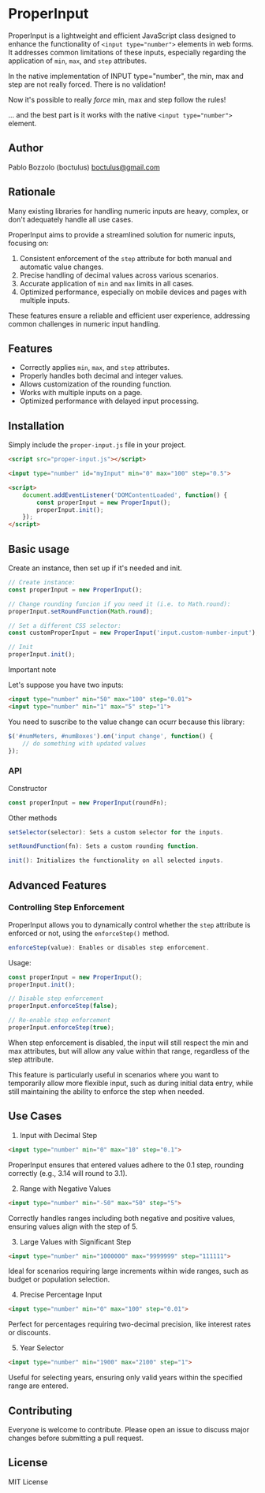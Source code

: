 # ProperInput

ProperInput is a lightweight and efficient JavaScript class designed to enhance the functionality of `<input type="number">` elements in web forms. It addresses common limitations of these inputs, especially regarding the application of `min`, `max`, and `step` attributes.

In the native implementation of INPUT type="number", the min, max and step are not really forced. There is no validation!

Now it's possible to really *force* min, max and step follow the rules!

... and the best part is it works with the native `<input type="number">` element.

## Author

Pablo Bozzolo (boctulus) <boctulus@gmail.com>

## Rationale

Many existing libraries for handling numeric inputs are heavy, complex, or don't adequately handle all use cases. 

ProperInput aims to provide a streamlined solution for numeric inputs, focusing on:

1. Consistent enforcement of the `step` attribute for both manual and automatic value changes.
2. Precise handling of decimal values across various scenarios.
3. Accurate application of `min` and `max` limits in all cases.
4. Optimized performance, especially on mobile devices and pages with multiple inputs.

These features ensure a reliable and efficient user experience, addressing common challenges in numeric input handling.

## Features

- Correctly applies `min`, `max`, and `step` attributes.
- Properly handles both decimal and integer values.
- Allows customization of the rounding function.
- Works with multiple inputs on a page.
- Optimized performance with delayed input processing.

## Installation

Simply include the `proper-input.js` file in your project.


```html
<script src="proper-input.js"></script>

<input type="number" id="myInput" min="0" max="100" step="0.5">

<script>
    document.addEventListener('DOMContentLoaded', function() {
        const properInput = new ProperInput();
        properInput.init();
    });
</script>
```

## Basic usage

Create an instance, then set up if it's needed and init.

```javascript
// Create instance:
const properInput = new ProperInput();

// Change rounding funcion if you need it (i.e. to Math.round):
properInput.setRoundFunction(Math.round);

// Set a different CSS selector:
const customProperInput = new ProperInput('input.custom-number-input');

// Init
properInput.init();
```

Important note

Let's suppose you have two inputs:

```html
<input type="number" min="50" max="100" step="0.01">
<input type="number" min="1" max="5" step="1">
```

You need to suscribe to the value change can ocurr because this library: 

```javascript
$('#numMeters, #numBoxes').on('input change', function() {
    // do something with updated values
});
```

### API

Constructor

```javascript
const properInput = new ProperInput(roundFn);
```

Other methods

```javascript
setSelector(selector): Sets a custom selector for the inputs.
```

```javascript
setRoundFunction(fn): Sets a custom rounding function.
```

```javascript
init(): Initializes the functionality on all selected inputs.
```

## Advanced Features

### Controlling Step Enforcement

ProperInput allows you to dynamically control whether the `step` attribute is enforced or not, using the `enforceStep()` method.

```javascript
enforceStep(value): Enables or disables step enforcement.
```

Usage:

```javascript
const properInput = new ProperInput();
properInput.init();

// Disable step enforcement
properInput.enforceStep(false);

// Re-enable step enforcement
properInput.enforceStep(true);
```

When step enforcement is disabled, the input will still respect the min and max attributes, but will allow any value within that range, regardless of the step attribute.

This feature is particularly useful in scenarios where you want to temporarily allow more flexible input, such as during initial data entry, while still maintaining the ability to enforce the step when needed.

## Use Cases

1. Input with Decimal Step

```html
<input type="number" min="0" max="10" step="0.1">
```
ProperInput ensures that entered values adhere to the 0.1 step, rounding correctly (e.g., 3.14 will round to 3.1).


2. Range with Negative Values
```html
<input type="number" min="-50" max="50" step="5">
```
Correctly handles ranges including both negative and positive values, ensuring values align with the step of 5.

3. Large Values with Significant Step
```html
<input type="number" min="1000000" max="9999999" step="111111">
```

Ideal for scenarios requiring large increments within wide ranges, such as budget or population selection.

4. Precise Percentage Input
```html
<input type="number" min="0" max="100" step="0.01">
```

Perfect for percentages requiring two-decimal precision, like interest rates or discounts.

5. Year Selector
```html
<input type="number" min="1900" max="2100" step="1">
```

Useful for selecting years, ensuring only valid years within the specified range are entered.


## Contributing

Everyone is welcome to contribute. Please open an issue to discuss major changes before submitting a pull request.

## License

MIT License